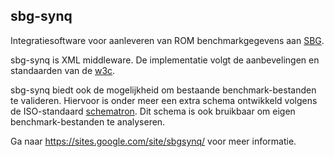 sbg-synq
--------

Integratiesoftware voor aanleveren van ROM benchmarkgegevens aan [SBG](sbggz.nl).

sbg-synq is XML middleware.
De implementatie volgt de aanbevelingen en standaarden van de [w3c](http://www.w3.org/standards/xml "XML standaarden").

sbg-synq biedt ook de mogelijkheid om bestaande benchmark-bestanden te valideren.
Hiervoor is onder meer een extra schema ontwikkeld volgens de ISO-standaard [schematron](http://www.schematron.com/).
Dit schema is ook bruikbaar om eigen benchmark-bestanden te analyseren.

Ga naar  <https://sites.google.com/site/sbgsynq/> voor meer informatie.




